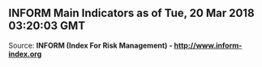 ## INFORM Main Indicators as of Tue, 20 Mar 2018 03:20:03 GMT

Source: **INFORM (Index For Risk Management) - http://www.inform-index.org**